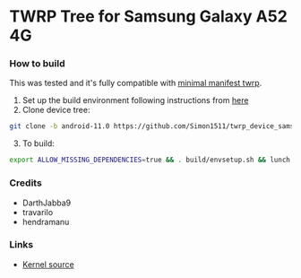 # TWRP Tree for Samsung Galaxy A52 4G

### How to build
This was tested and it's fully compatible with [minimal manifest twrp](https://github.com/minimal-manifest-twrp/platform_manifest_twrp_aosp).
1. Set up the build environment following instructions from [here](https://github.com/minimal-manifest-twrp/platform_manifest_twrp_aosp/blob/twrp-11/README.md#getting-started)
2. Clone device tree:
```bash
git clone -b android-11.0 https://github.com/Simon1511/twrp_device_samsung_a52q.git device/samsung/a52q
```
3. To build:
```bash
export ALLOW_MISSING_DEPENDENCIES=true && . build/envsetup.sh && lunch twrp_a52q-eng && mka recoveryimage
```

### Credits
* DarthJabba9
* travarilo
* hendramanu

### Links
* [Kernel source](https://github.com/Simon1511/android_kernel_samsung_sm7125/tree/twrp)
